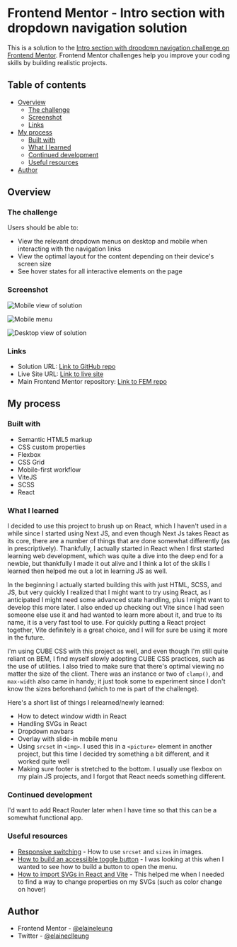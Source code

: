 # Frontend Mentor - Intro section with dropdown navigation solution

This is a solution to the [Intro section with dropdown navigation challenge on Frontend Mentor](https://www.frontendmentor.io/challenges/intro-section-with-dropdown-navigation-ryaPetHE5). Frontend Mentor challenges help you improve your coding skills by building realistic projects. 

## Table of contents

- [Overview](#overview)
  - [The challenge](#the-challenge)
  - [Screenshot](#screenshot)
  - [Links](#links)
- [My process](#my-process)
  - [Built with](#built-with)
  - [What I learned](#what-i-learned)
  - [Continued development](#continued-development)
  - [Useful resources](#useful-resources)
- [Author](#author)

## Overview

### The challenge

Users should be able to:

- View the relevant dropdown menus on desktop and mobile when interacting with the navigation links
- View the optimal layout for the content depending on their device's screen size
- See hover states for all interactive elements on the page

### Screenshot

![Mobile view of solution](./design/mobile.png)

![Mobile menu](./design/mobile-menu-expanded.png)

![Desktop view of solution](./design/desktop.png)
### Links

- Solution URL: [Link to GitHub repo](https://github.com/elaineleung/fem-introsecdropdownnav)
- Live Site URL: [Link to live site](https://fem-introsecdropdownnav.vercel.app/)
- Main Frontend Mentor repository: [Link to FEM repo](https://github.com/elaineleung/frontendmentor)

## My process

### Built with

- Semantic HTML5 markup
- CSS custom properties
- Flexbox
- CSS Grid
- Mobile-first workflow
- ViteJS
- SCSS
- React

### What I learned

I decided to use this project to brush up on React, which I haven't used in a while since I started using Next JS, and even though Next Js takes React as its core, there are a number of things that are done somewhat differently (as in prescriptively). Thankfully, I actually started in React when I first started learning web development, which was quite a dive into the deep end for a newbie, but thankfully I made it out alive and I think a lot of the skills I learned then helped me out a lot in learning JS as well.

In the beginning I actually started building this with just HTML, SCSS, and JS, but very quickly I realized that I might want to try using React, as I anticipated I might need some advanced state handling, plus I might want to develop this more later. I also ended up checking out Vite since I had seen someone else use it and had wanted to learn more about it, and true to its name, it is a very fast tool to use. For quickly putting a React project together, Vite definitely is a great choice, and I will for sure be using it more in the future.

I'm using CUBE CSS with this project as well, and even though I'm still quite reliant on BEM, I find myself slowly adopting CUBE CSS practices, such as the use of utilities. I also tried to make sure that there's optimal viewing no matter the size of the client. There was an instance or two of `clamp()`, and `max-width` also came in handy; it just took some to experiment since I don't know the sizes beforehand (which to me is part of the challenge). 

Here's a short list of things I relearned/newly learned:
- How to detect window width in React
- Handling SVGs in React
- Dropdown navbars 
- Overlay with slide-in mobile menu
- Using `srcset` in `<img>`. I used this in a `<picture>` element in another project, but this time I decided try something a bit different, and it worked quite well
- Making sure footer is stretched to the bottom. I usually use flexbox on my plain JS projects, and I forgot that React needs something different.

### Continued development

I'd want to add React Router later when I have time so that this can be a somewhat functional app.

### Useful resources

- [Responsive switching](https://developer.mozilla.org/en-US/docs/Learn/HTML/Multimedia_and_embedding/Responsive_images) - How to use `srcset` and `sizes` in images. 
- [How to build an accessiible toggle button](https://joshcollinsworth.com/blog/accessible-toggle-buttons) - I was looking at this when I wanted to see how to build a button to open the menu.
- [How to import SVGs in React and Vite](https://www.freecodecamp.org/news/how-to-import-svgs-in-react-and-vite/) - This helped me when I needed to find a way to change properties on my SVGs (such as color change on hover)

## Author

- Frontend Mentor - [@elaineleung](https://www.frontendmentor.io/profile/elaineleung)
- Twitter - [@elaineclleung](https://twitter.com/elaineclleung)
